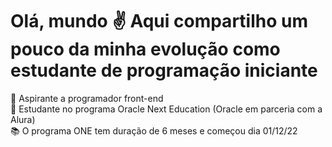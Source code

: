 # Olá, mundo ✌ Aqui compartilho um pouco da minha evolução como estudante de programação iniciante <br> 
🌱 Aspirante a programador front-end<br>
🧠 Estudante no programa Oracle Next Education (Oracle em parceria com a Alura)<br>
📚 O programa ONE tem duração de 6 meses e começou dia 01/12/22
